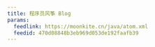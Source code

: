 ```yaml
---
title: 程序员风筝 Blog
params:
  feedlink: https://moonkite.cn/java/atom.xml
  feedid: 470d08848b3eb969d053de192faafb39
---
```

